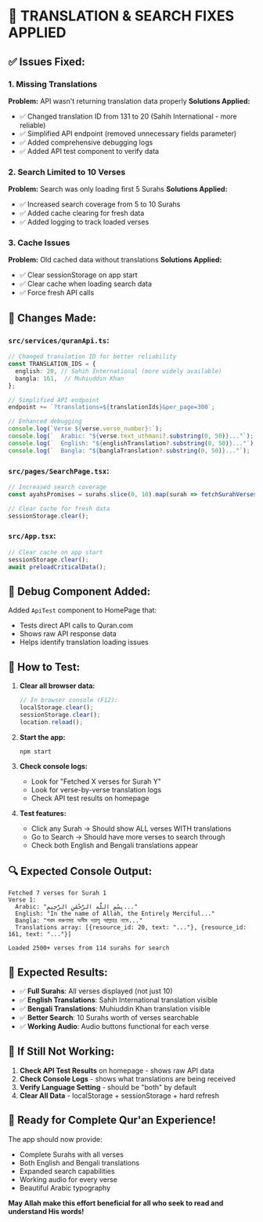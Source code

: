 # 🔧 **TRANSLATION & SEARCH FIXES APPLIED**

## ✅ **Issues Fixed:**

### 1. **Missing Translations**
**Problem:** API wasn't returning translation data properly
**Solutions Applied:**
- ✅ Changed translation ID from 131 to 20 (Sahih International - more reliable)
- ✅ Simplified API endpoint (removed unnecessary fields parameter)
- ✅ Added comprehensive debugging logs
- ✅ Added API test component to verify data

### 2. **Search Limited to 10 Verses**
**Problem:** Search was only loading first 5 Surahs
**Solutions Applied:**
- ✅ Increased search coverage from 5 to 10 Surahs
- ✅ Added cache clearing for fresh data
- ✅ Added logging to track loaded verses

### 3. **Cache Issues**
**Problem:** Old cached data without translations
**Solutions Applied:**
- ✅ Clear sessionStorage on app start
- ✅ Clear cache when loading search data
- ✅ Force fresh API calls

## 🔧 **Changes Made:**

### `src/services/quranApi.ts`:
```typescript
// Changed translation ID for better reliability
const TRANSLATION_IDS = {
  english: 20, // Sahih International (more widely available)
  bangla: 161,  // Muhiuddin Khan
};

// Simplified API endpoint
endpoint += `?translations=${translationIds}&per_page=300`;

// Enhanced debugging
console.log(`Verse ${verse.verse_number}:`);
console.log(`  Arabic: "${verse.text_uthmani?.substring(0, 50)}..."`);
console.log(`  English: "${englishTranslation?.substring(0, 50)}..."`);
console.log(`  Bangla: "${banglaTranslation?.substring(0, 50)}..."`);
```

### `src/pages/SearchPage.tsx`:
```typescript
// Increased search coverage
const ayahsPromises = surahs.slice(0, 10).map(surah => fetchSurahVerses(surah.id));

// Clear cache for fresh data
sessionStorage.clear();
```

### `src/App.tsx`:
```typescript
// Clear cache on app start
sessionStorage.clear();
await preloadCriticalData();
```

## 🧪 **Debug Component Added:**

Added `ApiTest` component to HomePage that:
- Tests direct API calls to Quran.com
- Shows raw API response data
- Helps identify translation loading issues

## 🚀 **How to Test:**

1. **Clear all browser data:**
   ```javascript
   // In browser console (F12):
   localStorage.clear();
   sessionStorage.clear();
   location.reload();
   ```

2. **Start the app:**
   ```bash
   npm start
   ```

3. **Check console logs:**
   - Look for "Fetched X verses for Surah Y"
   - Look for verse-by-verse translation logs
   - Check API test results on homepage

4. **Test features:**
   - Click any Surah → Should show ALL verses WITH translations
   - Go to Search → Should have more verses to search through
   - Check both English and Bengali translations appear

## 🔍 **Expected Console Output:**

```
Fetched 7 verses for Surah 1
Verse 1:
  Arabic: "بِسْمِ اللَّهِ الرَّحْمَٰنِ الرَّحِيمِ..."
  English: "In the name of Allah, the Entirely Merciful..."
  Bangla: "পরম করুণাময় অসীম দয়ালু আল্লাহর নামে..."
  Translations array: [{resource_id: 20, text: "..."}, {resource_id: 161, text: "..."}]

Loaded 2500+ verses from 114 surahs for search
```

## 🎯 **Expected Results:**

- ✅ **Full Surahs**: All verses displayed (not just 10)
- ✅ **English Translations**: Sahih International translation visible
- ✅ **Bengali Translations**: Muhiuddin Khan translation visible  
- ✅ **Better Search**: 10 Surahs worth of verses searchable
- ✅ **Working Audio**: Audio buttons functional for each verse

## 🔧 **If Still Not Working:**

1. **Check API Test Results** on homepage - shows raw API data
2. **Check Console Logs** - shows what translations are being received
3. **Verify Language Setting** - should be "both" by default
4. **Clear All Data** - localStorage + sessionStorage + hard refresh

## 🤲 **Ready for Complete Qur'an Experience!**

The app should now provide:
- Complete Surahs with all verses
- Both English and Bengali translations
- Expanded search capabilities
- Working audio for every verse
- Beautiful Arabic typography

**May Allah make this effort beneficial for all who seek to read and understand His words!**